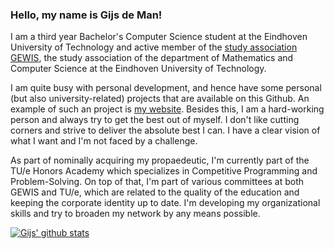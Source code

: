 ### Hello, my name is Gijs de Man!

I am a third year Bachelor's Computer Science student at the Eindhoven University of Technology and active member of the [study association GEWIS][GEWIS], the study association of the department of Mathematics and Computer Science at the Eindhoven University of Technology.

I am quite busy with personal development, and hence have some personal (but also university-related) projects that are available on this Github. An example of such an project is [my website][website]. Besides this, I am a hard-working person and always try to get the best out of myself. I don't like cutting corners and strive to deliver the absolute best I can. I have a clear vision of what I want and I'm not faced by a challenge.

As part of nominally acquiring my propaedeutic, I'm currently part of the TU/e Honors Academy which specializes in Competitive Programming and Problem-Solving. On top of that, I'm part of various committees at both GEWIS and TU/e, which are related to the quality of the education and keeping the corporate identity up to date. I'm developing my organizational skills and try to broaden my network by any means possible. 

[![Gijs' github stats](https://github-readme-stats.vercel.app/api?username=gijsdeman)](https://github.com/gijsdeman/github-readme-stats)

[GEWIS]: https://gewis.nl
[website]: https://gijsdeman.nl